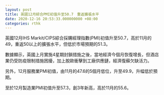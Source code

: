 ```yaml
---
layout: post
title: 英國12月綜合PMI初值升至50.7　重返擴張水平
date: 2020-12-16 20:53:33.000000000 +08:00
categories: rthk
---
```


英國12月IHS Markit/CIPS綜合採購經理指數(PMI)初值升至50.7，高於11月的49，重返50以上的擴張水平，但低於市場預期的51.3。

數據顯示，英國上月實施4星期封鎖措施之後，當地經濟今個月恢復增長，但酒店業仍受防疫限制措施困擾，加上脫歐衝擊到工廠供應鏈，經濟復蘇欠缺活力。

另外，12月服務業PMI初值，由11月的47.6的5個月低位，升至49.9，升幅低於預期。

至於12月製造業PMI初值升至57.3，創3年新高，高於11月的55.6。

